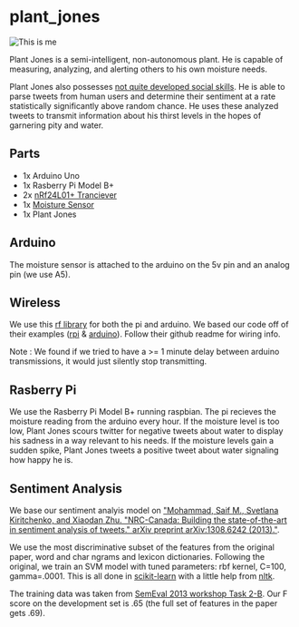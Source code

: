 # plant_jones

![This is me](https://pbs.twimg.com/profile_images/553022075774840832/MPafmt1D.jpeg)

Plant Jones is a semi-intelligent, non-autonomous plant. He is capable of measuring, analyzing, and alerting others to his own moisture needs. 

Plant Jones also possesses [not quite developed social skills](https://twitter.com/plant_jones). He is able to parse tweets from human users and determine their sentiment at a rate statistically significantly above random chance. He uses these analyzed tweets to transmit information about his thirst levels in the hopes of garnering pity and water. 

Parts
----
- 1x Arduino Uno
- 1x Rasberry Pi Model B+
- 2x [nRf24L01+ Tranciever](http://www.amazon.com/nRF24L01-Wireless-Transceiver-Arduino-Compatible/dp/B00E594ZX0/ref=pd_sim_indust_5?ie=UTF8&refRID=0R0NHSPAHRSCNGFA1PDN)
- 1x [Moisture Sensor](http://www.amazon.com/Arduino-compatible-Sensitivity-Moisture-Sensor/dp/B00AFCNR3U)
- 1x Plant Jones

Arduino
----
The moisture sensor is attached to the arduino on the 5v pin and an analog pin (we use A5).

Wireless
----
We use this [rf library](https://github.com/edoardoo/RF24) for both the pi and arduino. We based our code off of their examples ([rpi](https://github.com/edoardoo/RF24/blob/master/examples_RPi/gettingstarted.cpp) &  [arduino](https://github.com/edoardoo/RF24/blob/master/examples/GettingStarted/GettingStarted.ino)). Follow their github readme for wiring info.

Note : We found if we tried to have a >= 1 minute delay between arduino transmissions, it would just silently stop transmitting.

Rasberry Pi
----
We use the Rasberry Pi Model B+ running raspbian. The pi recieves the moisture reading from the arduino every hour. If the moisture level is too low, Plant Jones scours twitter for negative tweets about water to display his sadness in a way relevant to his needs. If the moisture levels gain a sudden spike, Plant Jones tweets a positive tweet about water signaling how happy he is.

Sentiment Analysis
----
We base our sentiment analyis model on ["Mohammad, Saif M., Svetlana Kiritchenko, and Xiaodan Zhu. "NRC-Canada: Building the state-of-the-art in sentiment analysis of tweets." arXiv preprint arXiv:1308.6242 (2013)."](http://www.umiacs.umd.edu/~saif/WebPages/Abstracts/NRC-SentimentAnalysis.htm). 
    
We use the most discriminative subset of the features from the original paper, word and char ngrams and lexicon dictionaries. Following the original, we train an SVM model with tuned parameters: rbf kernel, C=100, gamma=.0001. This is all done in [scikit-learn](http://scikit-learn.org/stable/) with a little help from [nltk](http://www.nltk.org/).

The training data was taken from [SemEval 2013 workshop Task 2-B](http://www.cs.york.ac.uk/semeval-2013/task2/index.php?id=data). Our F score on the development set is .65 (the full set of features in the paper gets .69).
